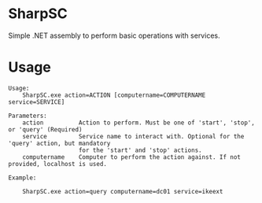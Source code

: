 # SharpSC

Simple .NET assembly to perform basic operations with services.

# Usage
```
Usage:
    SharpSC.exe action=ACTION [computername=COMPUTERNAME service=SERVICE]

Parameters:
    action          Action to perform. Must be one of 'start', 'stop', or 'query' (Required)
    service         Service name to interact with. Optional for the 'query' action, but mandatory
                    for the 'start' and 'stop' actions.
    computername    Computer to perform the action against. If not provided, localhost is used.

Example:

    SharpSC.exe action=query computername=dc01 service=ikeext
```
